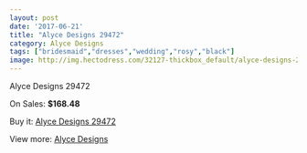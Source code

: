 ```yaml
---
layout: post
date: '2017-06-21'
title: "Alyce Designs 29472"
category: Alyce Designs
tags: ["bridesmaid","dresses","wedding","rosy","black"]
image: http://img.hectodress.com/32127-thickbox_default/alyce-designs-29472.jpg
---
```

Alyce Designs 29472

On Sales: **$168.48**
<a href="https://www.hectodress.com/alyce-designs/14638-alyce-designs-29472.html"><amp-img layout="responsive" width="600" height="600" src="//img.hectodress.com/32127-thickbox_default/alyce-designs-29472.jpg" alt="Alyce Designs 29472 0" /></a>
<a href="https://www.hectodress.com/alyce-designs/14638-alyce-designs-29472.html"><amp-img layout="responsive" width="600" height="600" src="//img.hectodress.com/32128-thickbox_default/alyce-designs-29472.jpg" alt="Alyce Designs 29472 1" /></a>

Buy it: [Alyce Designs 29472](https://www.hectodress.com/alyce-designs/14638-alyce-designs-29472.html "Alyce Designs 29472")

View more: [Alyce Designs](https://www.hectodress.com/263-alyce-designs "Alyce Designs")